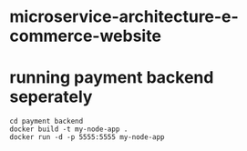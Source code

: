 # microservice-architecture-e-commerce-website

# running payment backend seperately
```
cd payment backend
docker build -t my-node-app .
docker run -d -p 5555:5555 my-node-app
```